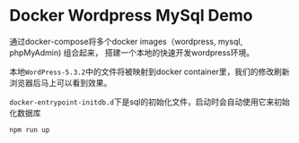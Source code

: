 Docker Wordpress MySql Demo
===========================

通过docker-compose将多个docker images（wordpress, mysql, phpMyAdmin) 组合起来，
搭建一个本地的快速开发wordpress环境。

本地`WordPress-5.3.2`中的文件将被映射到docker container里，我们的修改刷新浏览器后马上可以看到效果。

`docker-entrypoint-initdb.d`下是sql的初始化文件，启动时会自动使用它来初始化数据库

```
npm run up
```

